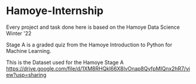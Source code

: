 # Hamoye-Internship
Every project and task done here is based on the Hamoye Data Science Winter '22

Stage A is a graded quiz from the Hamoye Introduction to Python for Machine Learning.

This is the Dataset used for the Hamoye Stage A https://drive.google.com/file/d/1XM8RHQkl66X8IvOnap8QyfpMIQnx2hR7/view?usp=sharing
